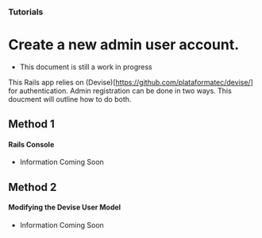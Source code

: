 ### Tutorials
# Create a new admin user account.

* This document is still a work in progress

This Rails app relies on (Devise)[https://github.com/plataformatec/devise/] for authentication. Admin registration can be done in two ways. This doucment will outline how to do both.

## Method 1
#### Rails Console
* Information Coming Soon

## Method 2
#### Modifying the Devise User Model
* Information Coming Soon
